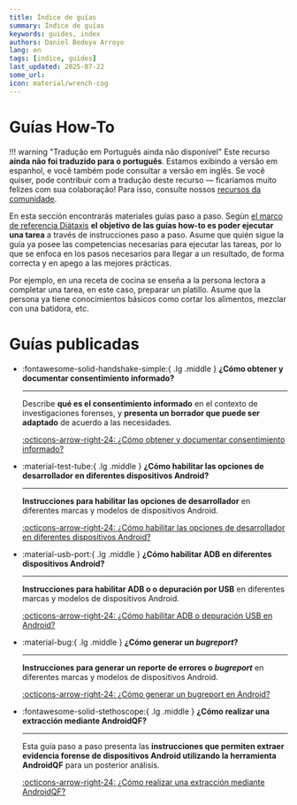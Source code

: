 ```yaml
---
title: Índice de guías
summary: Índice de guías
keywords: guides, index
authors: Daniel Bedoya Arroyo
lang: en
tags: [indice, guides]
last_updated: 2025-07-22
some_url:
icon: material/wrench-cog
---
```


# Guías How-To

!!! warning "Tradução em Português ainda não disponível"
    Este recurso **ainda não foi traduzido para o português**. Estamos exibindo a versão em espanhol, e você também pode consultar a versão em inglês. Se você quiser, pode contribuir com a tradução deste recurso — ficaríamos muito felizes com sua colaboração! Para isso, consulte nossos [recursos da comunidade](comunidad/como-colaborar.md).

En esta sección encontrarás materiales guías paso a paso. Segùn [el marco de referencia Diátaxis](https://diataxis.fr) **el objetivo de las guías how-to es poder ejecutar una tarea** a través de instrucciones paso a paso. Asume que quién sigue la guía ya posee las competencias necesarias para ejecutar las tareas, por lo que se enfoca en los pasos necesarios para llegar a un resultado, de forma correcta y en apego a las mejores prácticas. 

Por ejemplo, en una receta de cocina se enseña a la persona lectora a completar una tarea, en este caso, preparar un platillo. Asume que la persona ya tiene conocimientos básicos como cortar los alimentos, mezclar con una batidora, etc. 

# Guías publicadas


<div class="grid cards" markdown>

-   :fontawesome-solid-handshake-simple:{ .lg .middle }      __¿Cómo obtener y documentar consentimiento informado?__

    ---

    Describe **qué es el consentimiento informado** en el contexto de investigaciones forenses, y **presenta un borrador que puede ser adaptado** de acuerdo a las necesidades. 

    [:octicons-arrow-right-24: ¿Cómo obtener y documentar consentimiento informado?](01-como-obtener-consentimiento-informado/01-como-obtener-consentimiento-informado.html)


-   :material-test-tube:{ .lg .middle }      __¿Cómo habilitar las opciones de desarrollador en diferentes dispositivos Android?__

    ---

    **Instrucciones para habilitar las opciones de desarrollador** en diferentes marcas y modelos de dispositivos Android.

    [:octicons-arrow-right-24: ¿Cómo habilitar las opciones de desarrollador en diferentes dispositivos Android?](02-como-habilitar-opciones-desarrollador/02-como-habilitar-opciones-desarrollador.html)


-   :material-usb-port:{ .lg .middle }      __¿Cómo habilitar ADB en diferentes dispositivos Android?__

    ---

    **Instrucciones para habilitar ADB o o depuración por USB** en diferentes marcas y modelos de dispositivos Android.

    [:octicons-arrow-right-24: ¿Cómo habilitar ADB o depuración USB en Android?](03-como-habilitar-adb/03-como-habilitar-adb.html)


-   :material-bug:{ .lg .middle }      __¿Cómo generar un _bugreport_?__

    ---

    **Instrucciones para generar un reporte de errores o _bugreport_** en diferentes marcas y modelos de dispositivos Android.

    [:octicons-arrow-right-24: ¿Cómo generar un bugreport en Android?](05-como-extraer-bugreport/05-como-extraer-bugreport.html)


-   :fontawesome-solid-stethoscope:{ .lg .middle }      __¿Cómo realizar una extracción mediante AndroidQF?__

    ---

    Esta guía paso a paso presenta las **instrucciones que permiten extraer evidencia forense de dispositivos Android utilizando la herramienta AndroidQF** para un posterior análisis.

    [:octicons-arrow-right-24: ¿Cómo realizar una extracción mediante AndroidQF?](04-como-extraer-mediante-androidqf/04-como-extraer-mediante-androidqf.html)



</div>